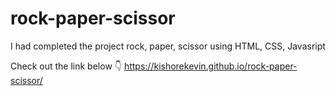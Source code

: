 # rock-paper-scissor
I had completed the project rock, paper, scissor using HTML, CSS, Javasript

Check out the link below 👇
https://kishorekevin.github.io/rock-paper-scissor/
